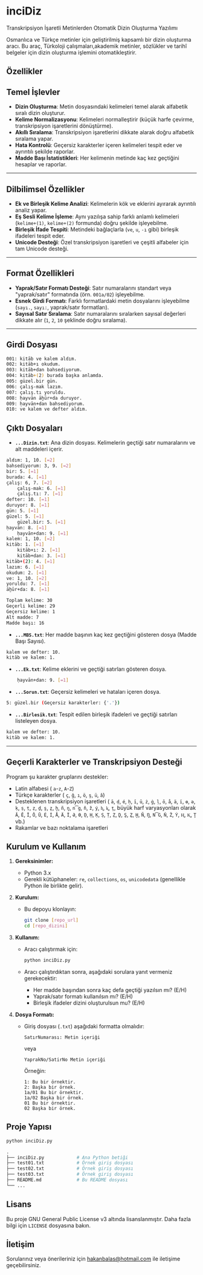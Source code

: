 # inciDiz
Transkripsiyon İşaretli Metinlerden Otomatik Dizin Oluşturma Yazılımı

Osmanlıca ve Türkçe metinler için geliştirilmiş kapsamlı bir dizin oluşturma aracı. Bu araç, Türkoloji çalışmaları,akademik metinler, sözlükler ve tarihî belgeler için dizin oluşturma işlemini otomatikleştirir.

## Özellikler

## Temel İşlevler

- **Dizin Oluşturma**: Metin dosyasındaki kelimeleri temel alarak alfabetik sıralı dizin oluşturur.
- **Kelime Normalizasyonu**: Kelimeleri normalleştirir (küçük harfe çevirme, transkripsiyon işaretlerini dönüştürme).
- **Akıllı Sıralama**: Transkripsiyon işaretlerini dikkate alarak doğru alfabetik sıralama yapar.
- **Hata Kontrolü**: Geçersiz karakterler içeren kelimeleri tespit eder ve ayrıntılı şekilde raporlar.
- **Madde Başı İstatistikleri**: Her kelimenin metinde kaç kez geçtiğini hesaplar ve raporlar.

---

## Dilbilimsel Özellikler

- **Ek ve Birleşik Kelime Analizi**: Kelimelerin kök ve eklerini ayırarak ayrıntılı analiz yapar.
- **Eş Sesli Kelime İşleme**: Aynı yazılışa sahip farklı anlamlı kelimeleri (`kelime+(1)`, `kelime+(2)` formunda) doğru şekilde işleyebilme.
- **Birleşik İfade Tespiti**: Metindeki bağlaçlarla (`ve`, `u`, `-ı` gibi) birleşik ifadeleri tespit eder.
- **Unicode Desteği**: Özel transkripsiyon işaretleri ve çeşitli alfabeler için tam Unicode desteği.

---

## Format Özellikleri

- **Yaprak/Satır Formatı Desteği**: Satır numaralarını standart veya "yaprak/satır" formatında (örn. `001a/02`) işleyebilme.
- **Esnek Girdi Formatı**: Farklı formatlardaki metin dosyalarını işleyebilme (`sayı.`, `sayı:`, yaprak/satır formatları).
- **Sayısal Satır Sıralama**: Satır numaralarını sıralarken sayısal değerleri dikkate alır (`1`, `2`, `10` şeklinde doğru sıralama).

---
## Girdi Dosyası

```bash
001: kitāb ve kalem aldım.
002: kitāb+ı okudum.
003: kitāb+dan bahsediyorum.
004: kitāb+(2) burada başka anlamda.
005: güzel.bir gün.
006: çalış-mak lazım.
007: çalış.tı yoruldu.
008: ḥayvān āḫūr+da duruyor.
009: ḥayvān+dan bahsediyorum.
010: ve kalem ve defter aldım.
```

## Çıktı Dosyaları

- **`...Dizin.txt`**: Ana dizin dosyası. Kelimelerin geçtiği satır numaralarını ve alt maddeleri içerir.
  
```bash
aldım: 1, 10. [=2]
bahsediyorum: 3, 9. [=2]
bir: 5. [=1]
burada: 4. [=1]
çalış: 6, 7. [=2]
    çalış-mak: 6. [=1]
    çalış.tı: 7. [=1]
defter: 10. [=1]
duruyor: 8. [=1]
gün: 5. [=1]
güzel: 5. [=1]
    güzel.bir: 5. [=1]
ḥayvān: 8. [=1]
    ḥayvān+dan: 9. [=1]
kalem: 1, 10. [=2]
kitāb: 1. [=1]
    kitāb+ı: 2. [=1]
    kitāb+dan: 3. [=1]
kitāb+(2): 4. [=1]
lazım: 6. [=1]
okudum: 2. [=1]
ve: 1, 10. [=2]
yoruldu: 7. [=1]
āḫūr+da: 8. [=1]

Toplam kelime: 30
Geçerli kelime: 29
Geçersiz kelime: 1
Alt madde: 7
Madde başı: 16
```

- **`...MBS.txt`**: Her madde başının kaç kez geçtiğini gösteren dosya (Madde Başı Sayısı).
  
```bash
kalem ve defter: 10.
kitāb ve kalem: 1.
```

- **`...Ek.txt`**: Kelime eklerini ve geçtiği satırları gösteren dosya.

```bash
    ḥayvān+dan: 9. [=1]
```

- **`...Sorun.txt`**: Geçersiz kelimeleri ve hataları içeren dosya.

```bash
5: güzel.bir (Geçersiz karakterler: {'.'})
```

- **`...Birlesik.txt`**: Tespit edilen birleşik ifadeleri ve geçtiği satırları listeleyen dosya.

```bash
kalem ve defter: 10.
kitāb ve kalem: 1.
```

---

## Geçerli Karakterler ve Transkripsiyon Desteği
Program şu karakter gruplarını destekler:

* Latin alfabesi ( `a`-`z`, `A`-`Z`)
* Türkçe karakterler ( `ç`, `ğ`, `ı`, `ö`, `ş`, `ü`, `â`)
* Desteklenen transkripsiyon işaretleri ( `ā`, `ḍ`, `é`, `ḥ`, `ī`, `ū`, `ż`, `ġ`, `ḷ`, `ō`, `å`, `ä`, `ï`, `ɵ`, `ə`, `ḳ`, `ṣ`, `ṭ`, `ẓ`, `ḏ`, `s̱`, `ẕ`, `ḫ`, `ñ`, `ŋ`, `n͡g`, `ň`, `ž`, `ý`, `ⱨ`, `ⱪ`, `ţ`, büyük harf varyasyonları olarak `Ā`, `Ē`, `Ī`, `Ō`, `Ū`, `É`, `Í`, `Å`, `Ä`, `Ï`, `Ə`, `Ɵ`, `Ḍ`, `Ḥ`, `Ḳ`, `Ṣ`, `Ṭ`, `Ẓ`, `Ḏ`, `S̱`, `Ẕ`, `Ḫ`, `Ñ`, `Ŋ`, `N͡G`, `Ň`, `Ž`, `Ý`, `Ⱨ`, `Ⱪ`, `Ţ`  vb.)
* Rakamlar ve bazı noktalama işaretleri


## Kurulum ve Kullanım

1.  **Gereksinimler:**
    *   Python 3.x
    *   Gerekli kütüphaneler: `re`, `collections`, `os`, `unicodedata` (genellikle Python ile birlikte gelir).

2.  **Kurulum:**

    *   Bu depoyu klonlayın:
        ```bash
        git clone [repo_url]
        cd [repo_dizini]
        ```

3.  **Kullanım:**

    *   Aracı çalıştırmak için:
        ```bash
        python inciDiz.py
        ```

    *   Aracı çalıştırdıktan sonra, aşağıdaki sorulara yanıt vermeniz gerekecektir:
        *   Her madde başından sonra kaç defa geçtiği yazılsın mı? (E/H)
        *   Yaprak/satır formatı kullanılsın mı? (E/H)
        *   Birleşik ifadeler dizini oluşturulsun mu? (E/H)

4.  **Dosya Formatı:**

    *   Giriş dosyası (`.txt`) aşağıdaki formatta olmalıdır:
        ```
        SatırNumarası: Metin içeriği
        ```
        veya
         ```
        YaprakNo/SatirNo Metin içeriği
        ```
        Örneğin:
        ```
        1: Bu bir örnektir.
        2: Başka bir örnek.
        1a/01 Bu bir örnektir.
        1a/02 Başka bir örnek.
        01 Bu bir örnektir.
        02 Başka bir örnek.
        ```

## Proje Yapısı

```python
python inciDiz.py

.
├── inciDiz.py            # Ana Python betiği
├── test01.txt            # Örnek giriş dosyası
├── test02.txt            # Örnek giriş dosyası
├── test03.txt            # Örnek giriş dosyası
├── README.md             # Bu README dosyası
└── ...
```

## Lisans

Bu proje GNU General Public License v3 altında lisanslanmıştır. Daha fazla bilgi için `LICENSE` dosyasına bakın.

## İletişim

Sorularınız veya önerileriniz için hakanbalas@hotmail.com ile iletişime geçebilirsiniz.
